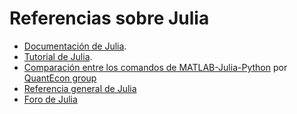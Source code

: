 # Referencias sobre Julia

- [Documentación de Julia](https://docs.julialang.org/en/v1/).
- [Tutorial de Julia](https://www.youtube.com/watch?v=Fi7Pf2NveH0&t=389s&ab_channel=GeorgeDatseris).
- [Comparación entre los comandos de MATLAB-Julia-Python](https://cheatsheets.quantecon.org/) por [QuantEcon group](https://quantecon.org)
- [Referencia general de Julia](https://juliadocs.github.io/Julia-Cheat-Sheet/)
- [Foro de Julia](https://discourse.julialang.org/)
